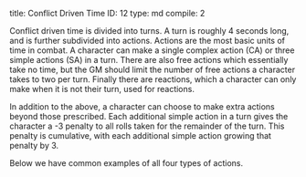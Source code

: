 title:          Conflict Driven Time
ID:             12
type:           md
compile:        2


Conflict driven time is divided into turns. A turn is roughly 4 seconds long, and is further subdivided into actions. Actions are the most basic units of time in combat. A character can make a single complex action (CA) or three simple actions (SA) in a turn. There are also free actions which essentially take no time, but the GM should limit the number of free actions a character takes to two per turn. Finally there are reactions, which a character can only make when it is not their turn, used for reactions.

In addition to the above, a character can choose to make extra actions beyond those prescribed. Each additional simple action in a turn gives the character a -3 penalty to all rolls taken for the remainder of the turn. This penalty is cumulative, with each additional simple action growing that penalty by 3.

Below we have common examples of all four types of actions.

